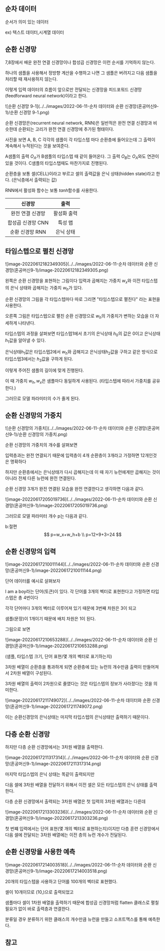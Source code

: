 ## 순차 데이터

순서가 의미 있는 데이터 

ex) 텍스트 데이터,시계열 데이터



## 순환 신경망

7,8장에서 배운 완전 연결 신경망이나 합성곱 신경망은 이런 순서를 기억하지 않는다. 

하나의 샘플을 사용해서 정방향 계산을 수행하고 나면 그 샘플은 버려지고 다음 샘플을 처리할 때 재사용하지 않는다. 

이렇게 입력 데이터의 흐름이 앞으로만 전달되는 신경망을 피드포워드 신경망(feedforward neural network)이라고 한다. 





![순환 신경망 9-1](../../images/2022-06-11-순차 데이터와 순환 신경망(혼공머신9-1)/순환 신경망 9-1.png)



순환 신경망은(recurrent neural network, RNN)은 일반적은 완전 연결 신경망과 비슷한데 순환되는 고리가 완전 연결 신경망에 추가된 형태이다.

사진을 보면 A, B, C 각각의 샘플이 각 타입스텝 마다 순환층에 들어오는데 그 출력이 계속해서 누적된다는 것을 보여준다.

A샘플의 출력 $O_A$가 B샘플의 타입스텝 때 같이 들어온다. 그 출력 $O_B$는 $O_A$와도 연관이 있을 것이다. C샘플의 타입스탭때도 마찬가지로 진행된다.

순환층을 보통 셀(CELL)이라고 부르고 셀의 출력값을 은닉 상태(hidden state)라고 한다. (은닉층에서 출력되는 값)

RNN에서 활성화 함수는 보통  $tanh$함수를 사용한다.



|      신경망       |    출력     |
| :---------------: | :---------: |
| 완전 연결 신경망  | 활성화 출력 |
| 합성곱 신경망 CNN |   특성 맵   |
|  순환 신경망 RNN  |  은닉 상태  |



## 타임스텝으로 펼친 신경망

![image-20220612182349305](../../images/2022-06-11-순차 데이터와 순환 신경망(혼공머신9-1)/image-20220612182349305.png)

 

왼쪽은  순환 신경망을 표현하는 그림이다 입력과 곱해지는 가중치 $w_x$와 이전 타입스텝의 은닉 상태와 곱해지는 가중치 $w_h$가 있다.

순환 신경망의 그림을 각 타입스텝마다 따로 그리면 "타임스텝으로 펼친다" 라는 표현을 사용한다.

오른쪽 그림은 타입스텝으로 펼친 순환 신경망으로 $w_h$의 가중치가 변하는 모습을 더 자세하게 나타낸다.



타입스텝의 과정을 살펴보면 타입스텝1에서 초기의 은닉상태 $h_0$의 값은 0이고 은닉상태 $h_1$값을 알아낼 수 있다.

은닉상태$h_1$값은 타입스텝2에서  $w_h$와 곱해지고 은닉상태$h_2$값을 구하고 같은 방식으로 타입스텝3에서는 $h_3$값을 구하게 된다.

이렇게 주어진 샘플의 길이에 맞게 진행된다.

이 때 가중치 $w_h,w_x$은 샘플마다 동일하게 사용된다. (타입스텝에 따라서 가중치를 공유한다.)

그러므로 모델 파라미터의 수가 줄게 된다.

 

## 순환 신경망의 가중치

![순환 신경망의 가중치](../../images/2022-06-11-순차 데이터와 순환 신경망(혼공머신9-1)/순환 신경망의 가중치.png) 

순환 신경망의 가중치의 개수를 살펴보면 

입력층과는 완전 연결되기 때문에 입력층이 4개 순환층이 3개라고 가정하면 12개인것은 명확하다

하지만 순환층에서는 은닉상태가 다시 곱해지는데 이 때 자기 뉴런에게만 곱해지는 것이 아니라 전체 다른 뉴런에 완전 연결된다. 



순환 신경망 3개가 완전 연결된 모습을 완전 연결한다고 생각하면 다음과 같다.

![image-20220617205019736](../../images/2022-06-11-순차 데이터와 순환 신경망(혼공머신9-1)/image-20220617205019736.png)



그러므로 모델 파라미터 개수 p는 다음과 같다.

b:절편
$$
p=w_x+w_h+b
\\
p=12+9+3=24
$$




## 순환 신경망의 입력

![image-20220617210011144](../../images/2022-06-11-순차 데이터와 순환 신경망(혼공머신9-1)/image-20220617210011144.png)

단어 데이터를 예시로 살펴보자

I am a boy라는 단어(토큰)이 있다. 각 단어를 3개의 벡터로 표현한다고 가정하면 타입스텝은 총 4번이다

 각각 단어마다 3개의 벡터로 이루어져 있기 때문에 3번째 차원은 3이 되고

샘플(문장)이 1개이기 때문에 배치 차원은 1이 된다.



그림으로 보면

![image-20220617210653288](../../images/2022-06-11-순차 데이터와 순환 신경망(혼공머신9-1)/image-20220617210653288.png)

(샘플, 타입스텝 크기, 단어 표현/몇 개의 벡터로 표기하는지)

3차원 배열이 순환층을 통과하게 되면 순환층에 있는 뉴런의 개수만큼 출력이 만들어져서 2차원 배열이 구성된다. 



3차원 배열의 출력이 2차원으로 줄였다는 것은 타입스텝의 정보가 사라졌다는 것을 의미한다.



![image-20220617211749072](../../images/2022-06-11-순차 데이터와 순환 신경망(혼공머신9-1)/image-20220617211749072.png)

이는 순환신경망의 은닉상태는 마지막 타입스텝의 은닉상태만 출력하기 때문이다. 



## 다층 순환 신경망

 하지만 다층 순환 신경망에서는 3차원 배열을 출력한다.

![image-20220617211317314](../../images/2022-06-11-순차 데이터와 순환 신경망(혼공머신9-1)/image-20220617211317314.png)

마지막 타입스텝의 은닉 상태는 똑같이 출력되지만

다음 셀에 3차원 배열을 전달하기 위해서 이전 셀은 모든 타입스텝의 은닉 상태를 출력한다. 

다층 순환 신경망에서 출력되는 3차원 배열은 첫 입력의 3차원 배열과는 다른데

![image-20220617213303236](../../images/2022-06-11-순차 데이터와 순환 신경망(혼공머신9-1)/image-20220617213303236.png)

첫 번쨰 입력에서는 단어 표현(몇 개의 벡터로 표현하는지)이지만 다층 훈련 신경망에서 다음 셀에 전달되는 3차원 배열에는 이전 층의 뉴런 개수가 전달된다.



## 순환 신경망을 사용한 예측



![image-20220617214003518](../../images/2022-06-11-순차 데이터와 순환 신경망(혼공머신9-1)/image-20220617214003518.png)



20개의 타임스텝을 사용하고 단어를 100개의 벡터로 표현했다.

셀이 10개이므로 (10,)으로 출력되었고

샘플마다 셀이 1차원 배열을 출력하기 때문에 합성곱 신경망처럼 flatten  클래스로 펼칠 필요가 없이 바로 출력층과 연결한다.

분류일 경우 분류하기 위한 클래스의 개수만큼 뉴런을 만들고 소프트맥스를 통해 예측한다.



## 참고











